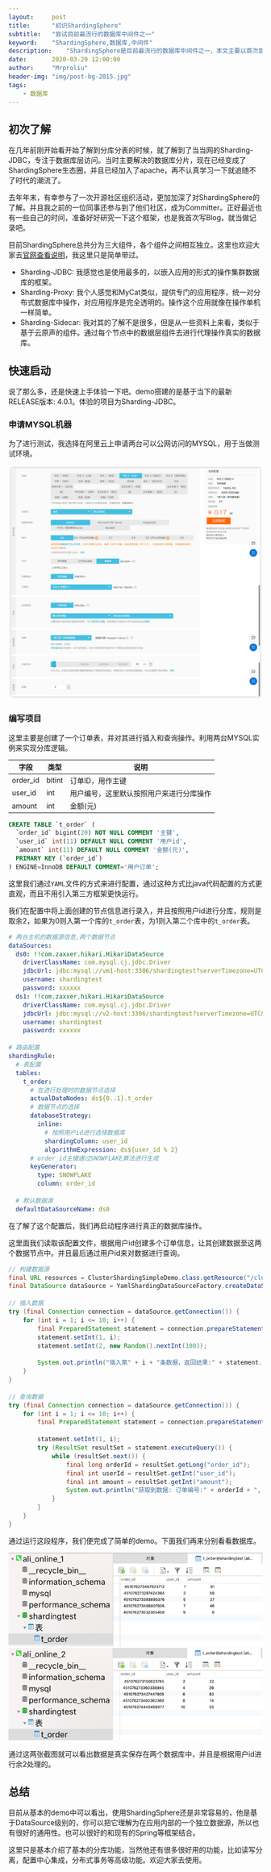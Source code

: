 ```yaml
---
layout:     post
title:      "初识ShardingSphere"
subtitle:   "尝试目前最流行的数据库中间件之一"
keyword:    "ShardingSphere,数据库,中间件"
description:    "ShardingSphere是目前最流行的数据库中间件之一，本文主要以首次尝试ShardingSphere为主"
date:       2020-03-29 12:00:00
author:     "Mrproliu"
header-img: "img/post-bg-2015.jpg"
tags:
    - 数据库
---
```


## 初次了解

在几年前刚开始看开始了解到分库分表的时候，就了解到了当当网的Sharding-JDBC，专注于数据库层访问。当时主要解决的数据库分片，现在已经变成了ShardingSphere生态圈，并且已经加入了apache，再不认真学习一下就追随不了时代的潮流了。

去年年末，有幸参与了一次开源社区组织活动，更加加深了对ShardingSphere的了解。并且我之前的一位同事还参与到了他们社区，成为Committer。正好最近也有一些自己的时间，准备好好研究一下这个框架，也是我首次写Blog，就当做记录吧。

目前ShardingSphere总共分为三大组件，各个组件之间相互独立。这里也欢迎大家去[官网查看说明](https://shardingsphere.apache.org/document/current/cn/overview/)，我这里只是简单带过。

* Sharding-JDBC: 我感觉也是使用最多的，以嵌入应用的形式的操作集群数据库的框架。
* Sharding-Proxy: 我个人感觉和MyCat类似，提供专门的应用程序，统一对分布式数据库中操作，对应用程序是完全透明的。操作这个应用就像在操作单机一样简单。
* Sharding-Sidecar: 我对其的了解不是很多，但是从一些资料上来看，类似于基于云原声的组件。通过每个节点中的数据层组件去进行代理操作真实的数据库。

## 快速启动

说了那么多，还是快速上手体验一下吧。demo搭建的是基于当下的最新RELEASE版本: 4.0.1。体验的项目为Sharding-JDBC。

### 申请MYSQL机器

为了进行测试，我选择在阿里云上申请两台可以公网访问的MYSQL，用于当做测试环境。

![MYSQL配置](/img/in-post/try-with-shardingsphere/108857709208782.png)

### 编写项目

这里主要是创建了一个订单表，并对其进行插入和查询操作。利用两台MYSQL实例来实现分库逻辑。

|字段|类型|说明|
|---|---|----|
|order_id|bitint|订单ID，用作主键|
|user_id|int|用户编号，这里默认按照用户来进行分库操作|
|amount|int|金额(元)|

```sql
CREATE TABLE `t_order` (
  `order_id` bigint(20) NOT NULL COMMENT '主键',
  `user_id` int(11) DEFAULT NULL COMMENT '用户id',
  `amount` int(11) DEFAULT NULL COMMENT '金额(元)',
  PRIMARY KEY (`order_id`)
) ENGINE=InnoDB DEFAULT COMMENT='用户订单';
```

这里我们通过`YAML`文件的方式来进行配置，通过这种方式比java代码配置的方式更直观，而且不用引入第三方框架更快运行。

我们在配置中将上面创建的节点信息进行录入，并且按照用户id进行分库，规则是取余2，如果为0则入第一个库的`t_order`表，为1则入第二个库中的`t_order`表。

```yaml
# 两台主机的数据源信息,两个数据节点
dataSources:
  ds0: !!com.zaxxer.hikari.HikariDataSource
    driverClassName: com.mysql.cj.jdbc.Driver
    jdbcUrl: jdbc:mysql://vm1-host:3306/shardingtest?serverTimezone=UTC&useSSL=false&useUnicode=true&characterEncoding=UTF-8
    username: shardingtest
    password: xxxxxx
  ds1: !!com.zaxxer.hikari.HikariDataSource
    driverClassName: com.mysql.cj.jdbc.Driver
    jdbcUrl: jdbc:mysql://v2-host:3306/shardingtest?serverTimezone=UTC&useSSL=false&useUnicode=true&characterEncoding=UTF-8
    username: shardingtest
    password: xxxxxx

# 路由配置
shardingRule:
  # 表配置
  tables:
    t_order:
      # 在进行处理时的数据节点选择
      actualDataNodes: ds${0..1}.t_order
      # 数据节点的选择
      databaseStrategy:
        inline:
          # 按照用户id进行选择数据库
          shardingColumn: user_id
          algorithmExpression: ds${user_id % 2}
      # order_id主键通过SNOWFLAKE算法进行生成
      keyGenerator:
        type: SNOWFLAKE
        column: order_id

  # 默认数据源
  defaultDataSourceName: ds0
```

在了解了这个配置后，我们再启动程序进行真正的数据库操作。

这里面我们读取该配置文件，根据用户id创建多个订单信息，让其创建数据至这两个数据节点中。并且最后通过用户id来对数据进行查询。

```java
// 构建数据源
final URL resources = ClusterShardingSimpleDemo.class.getResource("/cluster-sharding.yaml");
final DataSource dataSource = YamlShardingDataSourceFactory.createDataSource(new File(resources.getPath()));

// 插入数据
try (final Connection connection = dataSource.getConnection()) {
    for (int i = 1; i <= 10; i++) {
        final PreparedStatement statement = connection.prepareStatement("insert into t_order(user_id, amount) values (?, ?)");
        statement.setInt(1, i);
        statement.setInt(2, new Random().nextInt(100));

        System.out.println("插入第" + i + "条数据，返回结果:" + statement.executeUpdate());
    }
}

// 查询数据
try (final Connection connection = dataSource.getConnection()) {
    for (int i = 1; i <= 10; i++) {
        final PreparedStatement statement = connection.prepareStatement("select * from t_order where user_id=?");

        statement.setInt(1, i);
        try (ResultSet resultSet = statement.executeQuery()) {
            while (resultSet.next()) {
                final long orderId = resultSet.getLong("order_id");
                final int userId = resultSet.getInt("user_id");
                final int amount = resultSet.getInt("amount");
                System.out.println("获取到数据: 订单编号:" + orderId + ", 用户编号:" + userId + ", 价格:" + amount);
            }
        }
    }
}
```

通过运行这段程序，我们便完成了简单的demo。下面我们再来分别看看数据库。

![](/img/in-post/try-with-shardingsphere/131784658964864.png)
![](/img/in-post/try-with-shardingsphere/131825739988370.png)

通过这两张截图就可以看出数据是真实保存在两个数据库中，并且是根据用户id进行余2处理的。

## 总结

目前从基本的demo中可以看出，使用ShardingSphere还是非常容易的，他是基于DataSource级别的，你可以把它理解为在应用内部的一个独立数据源，所以也有很好的通用性。也可以很好的和现有的Spring等框架结合。

这里只是基本介绍了基本的分库功能，当然他还有很多很好用的功能，比如读写分离，配置中心集成，分布式事务等高级功能。欢迎大家去使用。
